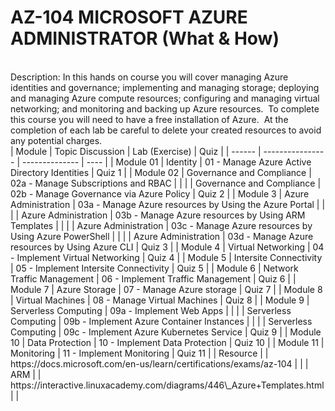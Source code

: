 # AZ-104 MICROSOFT AZURE ADMINISTRATOR (What & How)
<br>
Description: In this hands on course you will cover managing Azure identities and governance; implementing and managing storage; deploying and managing Azure compute resources; configuring and managing virtual networking; and monitoring and backing up Azure resources.  To complete this course you will need to have a free installation of Azure.  At the completion of each lab be careful to delete your created resources to avoid any potential charges.

<br>
| Module | Topic Discussion | Lab (Exercise) | Quiz |
| ------ | ---------------- | -------------- | ---- |
| Module 01 | Identity | 01 - Manage Azure Active Directory Identities | Quiz 1 |
| Module 02 | Governance and Compliance | 02a - Manage Subscriptions and RBAC |  |
|  | Governance and Compliance | 02b - Manage Governance via Azure Policy | Quiz 2 |
| Module 3 | Azure Administration | 03a - Manage Azure resources by Using the Azure Portal |  |
|  | Azure Administration | 03b - Manage Azure resources by Using ARM Templates |  |
|  | Azure Administration | 03c - Manage Azure resources by Using Azure PowerShell |  |
|  | Azure Administration | 03d - Manage Azure resources by Using Azure CLI | Quiz 3 |
| Module 4 | Virtual Networking | 04 - Implement Virtual Networking | Quiz 4 |
| Module 5 | Intersite Connectivity | 05 - Implement Intersite Connectivity | Quiz 5 |
| Module 6 | Network Traffic Management | 06 - Implement Traffic Management | Quiz 6 |
| Module 7 | Azure Storage | 07 - Manage Azure storage | Quiz 7 |
| Module 8 | Virtual Machines | 08 - Manage Virtual Machines | Quiz 8 |
| Module 9 | Serverless Computing | 09a - Implement Web Apps |  |
|  | Serverless Computing | 09b - Implement Azure Container Instances |  |
|  | Serverless Computing | 09c - Implement Azure Kubernetes Service | Quiz 9 |
| Module 10 | Data Protection | 10 - Implement Data Protection | Quiz 10 |
| Module 11 | Monitoring | 11 - Implement Monitoring | Quiz 11 |
| Resource |  | https://docs.microsoft.com/en-us/learn/certifications/exams/az-104 |  |
| ARM |  | https://interactive.linuxacademy.com/diagrams/446\_Azure+Templates.html |  |